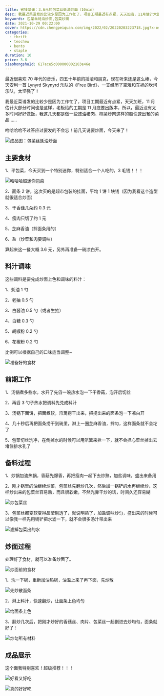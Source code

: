 ```yaml
---
title: 省钱菜谱：3.6元的包菜丝蚝油炒面（10min）
desc: 我最近菜谱发的比较少是因为工作忙了，项目工期最近有点紧，天天加班，11月估计大部分时间也是这样，老板给的工期是11月底要出版本，所以，最近没有太多时间好好做饭，我这几天都是做一些豉油猪肉、榨菜炒肉这样的超快速出餐的菜品…哈哈哈哈不过答应过要发的不会忘！前几天说要炒面，今天来了！
keywords: 包菜丝蚝油炒面,包菜炒面
date: 2021-10-29 00:22:00
cover: https://cdn.chengpeiquan.com/img/2022/02/20220203223718.jpg?x-oss-process=image/interlace,1
categories:
  - thrift
  - teochew
  - bento
  - staple
duration: 10
price: 3.6
xiaohongshuId: 617ace5c000000002103e46e
---
```


最近很喜欢 70 年代的音乐，四五十年前的摇滚和朋克，现在听来还是这么棒，今天安利一首 Lynyrd Skynyrd 乐队的《Free Bird》，一支经历了空难和车祸的坎坷乐队，太坚强了！

我最近菜谱发的比较少是因为工作忙了，项目工期最近有点紧，天天加班，11 月估计大部分时间也是这样，老板给的工期是 11 月底要出版本，所以，最近没有太多时间好好做饭，我这几天都是做一些豉油猪肉、榨菜炒肉这样的超快速出餐的菜品……

哈哈哈哈不过答应过要发的不会忘！前几天说要炒面，今天来了！

![成品图：包菜丝蚝油炒面](https://cdn.chengpeiquan.com/img/2022/02/20220203223805.jpg?x-oss-process=image/interlace,1)

## 主要食材

1、平包菜，今天买到一个特别迷你，特别适合一个人吃的，3 毛钱！！！

![哈哈哈超迷你包菜](https://cdn.chengpeiquan.com/img/2022/02/20220203223808.jpg?x-oss-process=image/interlace,1)

2、面条 2 饼，这次买的是超市包装的挂面，平均 1 饼 1 块钱（因为我看这个造型就很适合炒面）

3、干香菇几朵约 0.3 元

4、瘦肉只切了约 1 元

5、芝麻香油（拌面条用的）

6、盐（炒菜和肉要调味）

算起来这一餐大概 3.6 元，另外再准备一碗凉白开。

## 料汁调味

这些调料是要兑成炒面上色和调味的料汁：

1、蚝油 1 勺

2、老抽 0.5 勺

3、白酱油 0.5 勺（或者生抽）

4、白糖 0.3 勺

5、胡椒粉 0.2 勺

6、花椒粉 0.2 勺

比例可以根据自己的口味适当调整~

![准备好的食材](https://cdn.chengpeiquan.com/img/2022/02/20220203223758.jpg?x-oss-process=image/interlace,1)

## 前期工作

1、汤锅煮多些水，水开了先舀一碗热水泡一下干香菇，泡开后切丝

2、再舀 3 勺子热水把调料先兑成料汁

3、汤锅下面饼，把面煮软，笊篱捞干出来，把捞出来的面条泡一下凉白开

4、几十秒后再把面条捞干到碗里，淋上一圈芝麻香油，拌匀，这样面条就不会坨了

5、包菜切丝洗净，在倒掉水的时候可以用笊篱来拦一下，就不会担心菜丝掉出去堵住排水孔了

## 备料过程

1、炒锅加油热锅，香菇先爆香，再把瘦肉一起下去炒熟，加盐调味，盛出来备用

2、刚才锅里的油继续炒菜，包菜丝先翻炒几次，然后加一锅铲的水再继续炒，这样炒出来的包菜丝容易熟，而且很软嫩，不然光靠干炒的话，时间久还容易糊

![炒包菜丝](https://cdn.chengpeiquan.com/img/2022/02/20220203223759.jpg?x-oss-process=image/interlace,1)

3、包菜丝都变软变得晶莹剔透了，就说明熟了，加盐调味炒匀，盛出来的时候可以像我一样先用锅铲把水滤一下，就不会很多汤汁带出来

![滤掉包菜出的水](https://cdn.chengpeiquan.com/img/2022/02/20220203223800.jpg?x-oss-process=image/interlace,1)

## 炒面过程

处理好了食材，就可以准备炒面了。

![炒面前的食材](https://cdn.chengpeiquan.com/img/2022/02/20220203223801.jpg?x-oss-process=image/interlace,1)

1、洗一下锅，重新加油热锅，油温上来了再下面，先炒散

![先炒散面条](https://cdn.chengpeiquan.com/img/2022/02/20220203223802.jpg?x-oss-process=image/interlace,1)

2、淋上料汁，快速翻炒，让面条上色均匀

![给面条上色](https://cdn.chengpeiquan.com/img/2022/02/20220203223803.jpg?x-oss-process=image/interlace,1)

3、翻炒几次后，把刚才炒好的香菇丝、肉片、包菜丝一起倒进去炒均匀，面条就好了！

![炒匀所有材料](https://cdn.chengpeiquan.com/img/2022/02/20220203223804.jpg?x-oss-process=image/interlace,1)

## 成品展示

这个面我特别喜欢！超级推荐！！！

![好看又好吃](https://cdn.chengpeiquan.com/img/2022/02/20220203223806.jpg?x-oss-process=image/interlace,1)

![真的好好吃](https://cdn.chengpeiquan.com/img/2022/02/20220203223807.jpg?x-oss-process=image/interlace,1)
